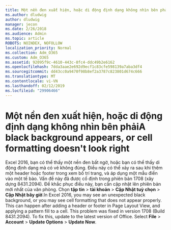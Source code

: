```yaml
---
title: Một nền đen xuất hiện, hoặc di động định dạng không nhìn bên phải
ms.author: dludwig
author: dludwig
manager: jecon
ms.date: 2/26/2018
ms.audience: Admin
ms.topic: article
ROBOTS: NOINDEX, NOFOLLOW
localization_priority: Normal
ms.collection: Adm_O365
ms.custom: Adm_O365
ms.assetid: 92095f9c-4610-443c-8fc4-ddc49b2e6162
ms.openlocfilehash: 7dda3aae2e692d9ecf1c83cfe598139a7aba3df4
ms.sourcegitcommit: dd43cc0a9470f98b8ef2a3787c823801d674c666
ms.translationtype: MT
ms.contentlocale: vi-VN
ms.lasthandoff: 02/12/2019
ms.locfileid: "29906466"
---
```

# <a name="a-black-background-appears-or-cell-formatting-doesnt-look-right"></a><span data-ttu-id="42cf6-102">Một nền đen xuất hiện, hoặc di động định dạng không nhìn bên phải</span><span class="sxs-lookup"><span data-stu-id="42cf6-102">A black background appears, or cell formatting doesn't look right</span></span>

<span data-ttu-id="42cf6-p101">Excel 2016, bạn có thể thấy một nền đen bất ngờ, hoặc bạn có thể thấy di động định dạng mà có vẻ không đúng. Điều này có thể xảy ra sau khi thêm một header hoặc footer trong xem bố trí trang, và áp dụng một mẫu điền vào một tế bào. Vấn đề này đã được cố định trong phiên bản 1708 (xây dựng 8431.2094). Để khắc phục điều này, bạn cần cập nhật lên phiên bản mới nhất của văn phòng. Chọn **tập tin** \> **tài khoản** \> **Cập Nhật tuỳ chọn** \> **Cập Nhật bây giờ**.</span><span class="sxs-lookup"><span data-stu-id="42cf6-p101">In Excel 2016, you may see an unexpected black background, or you may see cell formatting that does not appear properly. This can happen after adding a header or footer in Page Layout View, and applying a pattern fill to a cell. This problem was fixed in version 1708 (Build 8431.2094). To fix this, update to the latest version of Office. Select **File** \> **Account** \> **Update Options** \> **Update Now**.</span></span>
  

